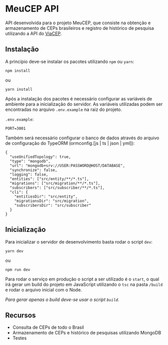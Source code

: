 # MeuCEP API

API desenvolvida para o projeto MeuCEP, que consiste na obtenção e armazenamento de CEPs brasileiros e registro de histórico de pesquisa utilizando a API do [ViaCEP](https://viacep.com.br/).

## Instalação

A princípio deve-se instalar os pacotes utilizando `npm` ou `yarn`:

```
npm install
```

ou

```
yarn install
```

Após a instalação dos pacotes é necessário configurar as variáveis de ambiente para a inicialização do servidor.
As variáveis utilizadas podem ser encontradas no arquivo `.env.example` na raiz do projeto.

`.env.example`:

```
PORT=3001
```

Também será necessário configurar o banco de dados através do arquivo de configuração do TypeORM (ormconfig.[js | ts | json | yml]):

```
{
  "useUnifiedTopology": true,
  "type": "mongodb",
  "url": "mongodb+srv://USER:PASSWORD@HOST/DATABASE",
  "synchronize": false,
  "logging": false,
  "entities": ["src/entity/**/*.ts"],
  "migrations": ["src/migration/**/*.ts"],
  "subscribers": ["src/subscriber/**/*.ts"],
  "cli": {
    "entitiesDir": "src/entity",
    "migrationsDir": "src/migration",
    "subscribersDir": "src/subscriber"
  }
}

```

## Inicialização

Para inicializar o servidor de desenvolvimento basta rodar o script `dev`:

```
yarn dev
```

ou

```
npm run dev
```

Para rodar o serviço em produção o script a ser utilizado é o `start`, o qual irá gerar um build do projeto em JavaScript utilizando o `tsc` na pasta `/build` e rodar o arquivo inicial com o Node.

_Para gerar apenas o build deve-se usar o script `build`._

## Recursos

- Consulta de CEPs de todo o Brasil
- Armazenamento de CEPs e histórico de pesquisas utilizando MongoDB
- Testes
